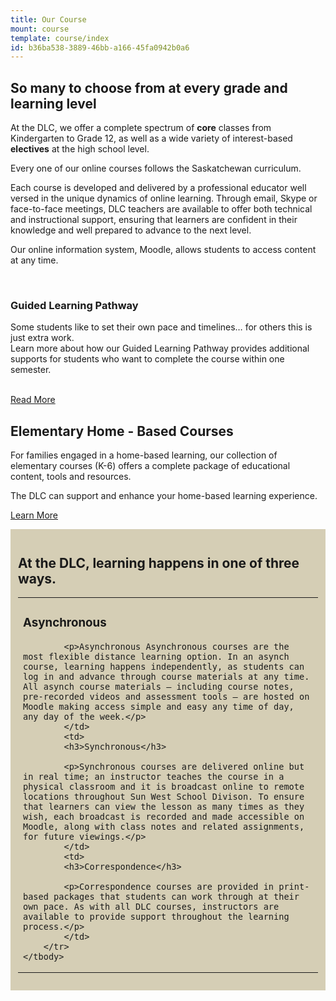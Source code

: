 ```yaml
---
title: Our Course
mount: course
template: course/index
id: b36ba538-3889-46bb-a166-45fa0942b0a6
---
```

<div class="row">
<div class="col-md-8 col-sm-6 col-xs-12">
<div class="box-row">


<h2>So many to choose from at every grade and learning level</h2>

<p>At the DLC, we offer a complete spectrum of <strong>core</strong> classes from Kindergarten to Grade 12, as well as a wide variety of interest-based <strong>electives</strong> at the high school level.</p>

<p>Every one of our online courses follows the Saskatchewan curriculum.</p>

<p>Each course is developed and delivered by a professional educator well versed in the unique dynamics of online learning.  Through email, Skype or face-to-face meetings, DLC teachers are available to offer both technical and instructional support, ensuring that learners are confident in their knowledge and well prepared to advance to the next level.</p>

<p>Our online information system, Moodle, allows students to access content at any time.</p>

<p> </p>
</div>
</div>

<div class="col-md-4 col-sm-6 col-xs-12">
<div class="box-row">
	<br>
	<h3>Guided Learning Pathway</h3>
<p>Some students like to set their own pace and timelines… for others this is just extra work.   <br>
Learn more about how our Guided Learning Pathway provides additional supports for students who want to complete the course within one semester.  </p>
<br>
<a href="/guided-learning-pathway" class="btn">Read More</a>
</div>
</div>
</div>
<h2>Elementary Home - Based Courses</h2>

<p>For families engaged in a home-based learning, our collection of elementary courses (K-6) offers a complete package of educational content, tools and resources. </p>

<p>The DLC can support and enhance your home-based learning experience. </p>

<p style="width:250px"><a class="btn btn-primary" href="home-based-learning">Learn More</a></p>

<p> </p>

<div style="background:#D5CEB5;padding:12px;margin-bottom:40px;">
<h2>At the DLC, learning happens in one of three ways.</h2>

<table class="table">
	<tbody>
		<tr>
			<td>
			<h3>Asynchronous</h3>

			<p>Asynchronous Asynchronous courses are the most flexible distance learning option. In an asynch course, learning happens independently, as students can log in and advance through course materials at any time. All asynch course materials – including course notes, pre-recorded videos and assessment tools – are hosted on Moodle making access simple and easy any time of day, any day of the week.</p>
			</td>
			<td>
			<h3>Synchronous</h3>

			<p>Synchronous courses are delivered online but in real time; an instructor teaches the course in a physical classroom and it is broadcast online to remote locations throughout Sun West School Divison. To ensure that learners can view the lesson as many times as they wish, each broadcast is recorded and made accessible on Moodle, along with class notes and related assignments, for future viewings.</p>
			</td>
			<td>
			<h3>Correspondence</h3>

			<p>Correspondence courses are provided in print-based packages that students can work through at their own pace. As with all DLC courses, instructors are available to provide support throughout the learning process.</p>
			</td>
		</tr>
	</tbody>
</table>
</div>
